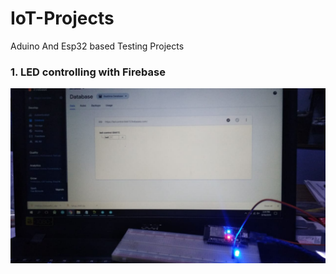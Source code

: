 # IoT-Projects
Aduino And Esp32 based Testing Projects

### 1. LED controlling with Firebase
![image](https://github.com/EANimesha/IoT-Projects/blob/master/FirebaseLED/ledFirebase_ss.jpeg)
